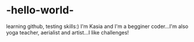 # -hello-world-
learning github, testing skills:)
I'm Kasia and I'm a begginer coder...I'm also yoga teacher, aerialist and artist...I like challenges!
